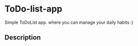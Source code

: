 <h1>ToDo-list-app</h1>
<p>Simple ToDoList app. where you can manage your daily habits :)</p>
<h2>Description</h2>

